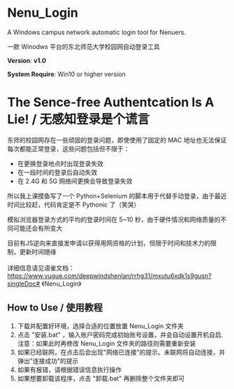 # Nenu_Login
A Windows campus network automatic login tool for Nenuers.

一款 Winodws 平台的东北师范大学校园网自动登录工具

**Version**:  **v1.0**

**System Require**:  Win10 or higher version

# The Sence-free Authentcation Is A Lie! / 无感知登录是个谎言

东师的校园网存在一些顽固的登录问题，即使使用了固定的 MAC 地址也无法保证每次都能正常登录，这些问题包括但不限于：
- 在更换登录地点时出现登录失效
- 在一段时间的登录后自动失效
- 在 2.4G 和 5G 网络间更换会导致登录失效

所以我上课摸鱼写了一个 Python+Selenium 的脚本用于代替手动登录，由于最近时间比较赶，代码肯定是不 Pythonic 了（笑哭）

模拟浏览器登录方式的平均的登录时间在 5~10 秒，由于硬件情况和网络质量的不同可能还会有所变大

目前有JS逆向来直接发申请以获得用网资格的计划，但限于时间和技术力的限制，更新时间随缘<br>
<br>
详细信息请见语雀文档：<br>
https://www.yuque.com/deepwindshenlan/rrhg31/mxutu6xdk1s9gusn?singleDoc# 《Nenu_Login》

## How to Use / 使用教程
1. 下载并配置好环境，选择合适的位置放置 Nenu_Login 文件夹
2. 点击 "安装.bat" ，输入账户密码完成初始账号设置，并会自动设置开机自启.注意：如果此时再修改 Nenu_Login 文件夹的路径则需要重新安装
3. 如果已经联网，在点击后会出现"网络已连接"的提示。未联网将自动连接，并弹出"连接成功"的提示
4. 如果有报错，请根据错误信息执行操作
5. 如果想要卸载该程序，点击 "卸载.bat" 再删除整个文件夹即可
